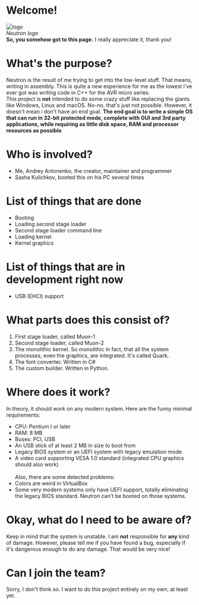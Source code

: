 # Welcome!
![logo](https://github.com/portasynthinca3/neutron/blob/master/gfx/logo_cut.png "logo")\
*Neutron logo*\
**So, you somehow got to this page.** I really appreciate it, thank you!
# What's the purpose?
Neutron is the result of me trying to get into the low-level stuff. That means, writing in assembly. This is quite a new
experience for me as the lowest i've ever got was writing code in C++ for the AVR micro series.\
This project is **not** intended to do some crazy stuff like replacing the giants like Windows, Linux and macOS. No-no, that's just not possible. However, it doesn't mean i don't have an end goal. **The end goal is to write a simple OS that can run in 32-bit protected mode, complete with GUI and 3rd party applications, while requiring as little disk space, RAM and processor resources as possible**
# Who is involved?
* Me, Andrey Antonenko, the creator, maintainer and programmer
* Sasha Kulichkov, booted this on his PC several times
# List of things that are done
* Booting
* Loading second stage loader
* Second stage loader command line
* Loading kernel
* Kernel graphics
# List of things that are in development right now
* USB (EHCI) support
# What parts does this consist of?
1. First stage loader, called Muon-1
2. Second stage loader, called Muon-2
3. The monolithic kernel. So monolithic in fact, that all the system processes, even the graphics, are integrated. It's called Quark.
4. The font converter. Written in C#
5. The custom builder. Written in Python.
# Where does it work?
In theory, it should work on any modern system. Here are the funny minimal requirements:
* CPU: Pentium I or later
* RAM: 8 MB
* Buses: PCI, USB
* An USB stick of at least 2 MB in size to boot from
* Legacy BIOS system or an UEFI system with legacy emulation mode
* A video card supporting VESA 1.0 standard (integrated CPU graphics should also work)\
\
Also, there are some detected problems:
* Colors are weird in VirtualBox
* Some very modern systems only have UEFI support, totally eliminating the legacy BIOS standard. Neutron can't be booted on those systems.
# Okay, what do I need to be aware of?
Keep in mind that the system is unstable. I am **not** responsible for **any** kind of damage.
However, please tell me if you have found a bug, especially if it's dangerous enough to do any damage. That would be very nice!
# Can I join the team?
Sorry, I don't think so. I want to do this project entirely on my own, at least yet.
